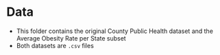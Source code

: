 # **Data**
- This folder contains the original County Public Health dataset and the Average Obesity Rate per State subset
- Both datasets are `.csv` files
